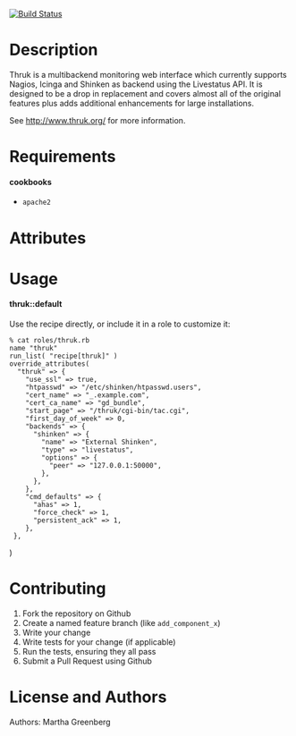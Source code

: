 [![Build Status](https://secure.travis-ci.org/marthag8/cookbook-thruk.png)](http://travis-ci.org/marthag8/cookbook-thruk)

Description
===========

Thruk is a multibackend monitoring web interface which currently
supports Nagios, Icinga and Shinken as backend using the Livestatus
API. It is designed to be a drop in replacement and covers almost all
of the original features plus adds additional enhancements for large
installations.

See http://www.thruk.org/ for more information.

Requirements
============

#### cookbooks
- `apache2`

Attributes
==========

Usage
=====
#### thruk::default
Use the recipe directly, or include it in a role to customize it:

    % cat roles/thruk.rb
    name "thruk"
    run_list( "recipe[thruk]" )
    override_attributes(
      "thruk" => {
        "use_ssl" => true,
        "htpasswd" => "/etc/shinken/htpasswd.users",
        "cert_name" => "_.example.com",
        "cert_ca_name" => "gd_bundle",
        "start_page" => "/thruk/cgi-bin/tac.cgi",
        "first_day_of_week" => 0,
        "backends" => {
          "shinken" => {
            "name" => "External Shinken",
            "type" => "livestatus",
            "options" => {
              "peer" => "127.0.0.1:50000",
            },
          },
        },
        "cmd_defaults" => {
          "ahas" => 1,
          "force_check" => 1,
          "persistent_ack" => 1,
        },
     },
   )

Contributing
============

1. Fork the repository on Github
2. Create a named feature branch (like `add_component_x`)
3. Write your change
4. Write tests for your change (if applicable)
5. Run the tests, ensuring they all pass
6. Submit a Pull Request using Github

License and Authors
===================
Authors: Martha Greenberg
